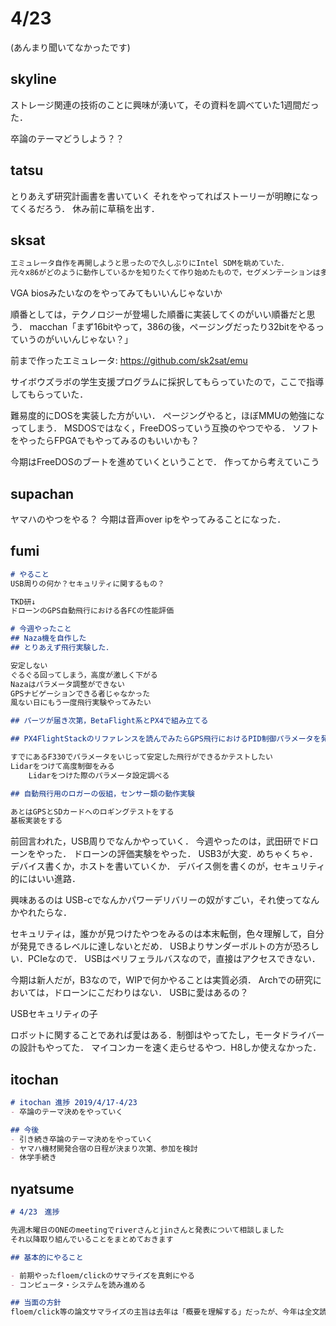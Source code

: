 # 4/23

(あんまり聞いてなかったです)

## skyline

ストレージ関連の技術のことに興味が湧いて，その資料を調べていた1週間だった．

卒論のテーマどうしよう？？

## tatsu

とりあえず研究計画書を書いていく
それをやってればストーリーが明瞭になってくるだろう．
休み前に草稿を出す．

## sksat

```txt
エミュレータ自作を再開しようと思ったので久しぶりにIntel SDMを眺めていた．
元々x86がどのように動作しているかを知りたくて作り始めたもので，セグメンテーションは多少実装したものの保護の部分がほとんど実装できていないのと，ページングのことをほとんど分かっていないのでページングを実装したい．
```

VGA biosみたいなのをやってみてもいいんじゃないか

順番としては，テクノロジーが登場した順番に実装してくのがいい順番だと思う．
macchan「まず16bitやって，386の後，ページングだったり32bitをやるっていうのがいいんじゃない？」

前まで作ったエミュレータ: https://github.com/sk2sat/emu

サイボウズラボの学生支援プログラムに採択してもらっていたので，ここで指導してもらっていた．

難易度的にDOSを実装した方がいい．
ページングやると，ほぼMMUの勉強になってしまう．
MSDOSではなく，FreeDOSっていう互換のやつでやる．
ソフトをやったらFPGAでもやってみるのもいいかも？

今期はFreeDOSのブートを進めていくということで．
作ってから考えていこう

## supachan

ヤマハのやつをやる？
今期は音声over ipをやってみることになった．

## fumi

```md
# やること
USB周りの何か？セキュリティに関するもの？

TKD研↓
ドローンのGPS自動飛行における各FCの性能評価

# 今週やったこと
## Naza機を自作した
## とりあえず飛行実験した．

安定しない
ぐるぐる回ってしまう，高度が激しく下がる
Nazaはパラメータ調整ができない
GPSナビゲーションできる者じゃなかった
風ない日にもう一度飛行実験やってみたい

## パーツが届き次第，BetaFlight系とPX4で組み立てる

## PX4FlightStackのリファレンスを読んでみたらGPS飛行におけるPID制御パラメータを発見

すでにあるF330でパラメータをいじって安定した飛行ができるかテストしたい
Lidarをつけて高度制御をみる
    Lidarをつけた際のパラメータ設定調べる

## 自動飛行用のロガーの仮組，センサー類の動作実験

あとはGPSとSDカードへのロギングテストをする
基板実装をする
```

前回言われた，USB周りでなんかやっていく．
今週やったのは，武田研でドローンをやった．
ドローンの評価実験をやった．
USB3が大変．めちゃくちゃ．
デバイス書くか，ホストを書いていくか．
デバイス側を書くのが，セキュリティ的にはいい進路．

興味あるのは
USB-cでなんかパワーデリバリーの奴がすごい，それ使ってなんかやれたらな．

セキュリティは，誰かが見つけたやつをみるのは本末転倒，色々理解して，自分が発見できるレベルに達しないとだめ．
USBよりサンダーボルトの方が恐ろしい．PCIeなので．
USBはペリフェラルバスなので，直接はアクセスできない．

今期は新人だが，B3なので，WIPで何かやることは実質必須．
Archでの研究においては，ドローンにこだわりはない．
USBに愛はあるの？

USBセキュリティの子

ロボットに関することであれば愛はある．制御はやってたし，モータドライバーの設計もやってた．
マイコンカーを速く走らせるやつ．H8しか使えなかった．

## itochan

```md
# itochan 進捗 2019/4/17-4/23
- 卒論のテーマ決めをやっていく

## 今後
- 引き続き卒論のテーマ決めをやっていく
- ヤマハ機材開発合宿の日程が決まり次第、参加を検討
- 休学手続き
```

## nyatsume

```md
# 4/23　進捗

先週木曜日のONEのmeetingでriverさんとjinさんと発表について相談しました
それ以降取り組んでいることをまとめておきます

## 基本的にやること

- 前期やったfloem/clickのサマライズを真剣にやる
- コンピュータ・システムを読み進める

## 当面の方針
floem/click等の論文サマライズの主旨は去年は「概要を理解する」だったが、今年は全文読んだ上で「何が分からないのか」を洗い出すことを目的にサマライズする。同時に参考文献の項目にある論文を探っていって、NICオフロード関連研究にどのようなものがあって、どこがネックなのかを理解する期間をしばらく設けたい。
```
